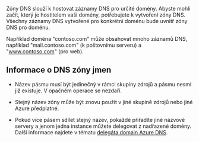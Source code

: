 Zóny DNS slouží k hostovat záznamy DNS pro určité domény. Abyste mohli začít, který je hostitelem vaší domény, potřebujete k vytvoření zóny DNS. Všechny záznamy DNS vytvořené pro konkrétní doménu bude uvnitř zóny DNS pro doménu. 

Například doména "contoso.com" může obsahovat mnoho záznamů DNS, například "mail.contoso.com" (k poštovnímu serveru) a "www.contoso.com" (pro web). 


## <a name="names"></a>Informace o DNS zóny jmen
 
- Název pásmu musí být jedinečný v rámci skupiny zdrojů a pásmu nesmí již existuje. V opačném operace se nezdaří.

- Stejný název zóny může být znovu použít v jiné skupině zdrojů nebo jiné Azure předplatné. 

- Pokud více pásem sdílet stejný název, pokaždé přiřadíte jiné názvové servery a jenom jedna instance můžete delegovat z nadřazené domény. Další informace najdete v tématu [delegáta domain Azure DNS](../articles/dns/dns-domain-delegation.md).